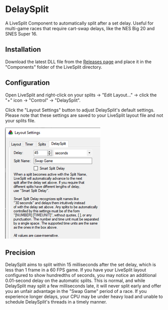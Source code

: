 # DelaySplit

A LiveSplit Component to automatically split after a set delay. Useful for multi-game races that require cart-swap delays, like the NES Big 20 and SNES Super 16.

## Installation

Download the latest DLL file from the [Releases page](https://github.com/sg4e/LiveSplit.DelaySplit/releases) and place it in the "Components" folder of the LiveSplit directory.

## Configuration

Open LiveSplit and right-click on your splits -> "Edit Layout..." -> click the "+" icon -> "Control" -> "DelaySplit".

Click the "Layout Settings" button to adjust DelaySplit's default settings. Please note that these settings are saved to your LiveSplit layout file and not your splits file.

![DelaySplit default settings](/DelaySplit_settings.png)

## Precision

DelaySplit aims to split within 15 milliseconds after the set delay, which is less than 1 frame in a 60 FPS game. If you have your LiveSplit layout configured to show hundredths of seconds, you may notice an additional 0.01-second delay on the automatic splits. This is normal, and while DelaySplit may split a few milliseconds late, it will never split early and offer you an unfair advantage in the "Swap Game" period of a race. If you experience longer delays, your CPU may be under heavy load and unable to schedule DelaySplit's threads in a timely manner.
